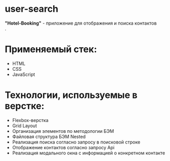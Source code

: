 # user-search

**"Hotel-Booking"** - приложение для отображения и поиска контактов<br>
.

# Применяемый стек:
* HTML
* CSS
* JavaScript

# Технологии, используемые в верстке:
* Flexbox-верстка
* Grid Layout
* Организация элементов по методологии БЭМ
* Файловая структура БЭМ Nested
* Реализация поиска согласно запросу в поисковой строке
* Отображение контактов согласно запросу Api
* Реализация модального окна с информацией о конкретном контакте